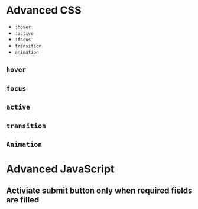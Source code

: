 # Advanced CSS

- `:hover`
- `:active`
- `:focus`
- `transition`
- `animation`

## `hover`

## `focus`

## `active`

## `transition`

## `Animation`

# Advanced JavaScript

## Activiate submit button only when required fields are filled